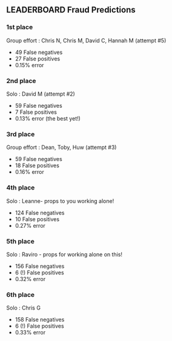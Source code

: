 ## LEADERBOARD Fraud Predictions 

### 1st place
Group effort : Chris N, Chris M, David C, Hannah M (attempt #5)
- 49 False negatives
- 27 False positives
- 0.15% error

### 2nd place 
Solo : David M (attempt #2) 
- 59 False negatives
- 7 False positives
- 0.13% error (the best yet!)

### 3rd place
Group effort : Dean, Toby, Huw (attempt #3)
- 59 False negatives
- 18 False positives
- 0.16% error
  
### 4th place
Solo : Leanne- props to you working alone! 
- 124 False negatives
- 10 False positives
- 0.27% error 

### 5th place 
Solo : Raviro - props for working alone on this!
- 156 False negatives
- 6 (!) False positives 
- 0.32% error 

### 6th place
Solo : Chris G 
- 158 False negatives
- 6 (!) False positives
- 0.33% error 

